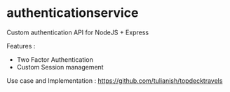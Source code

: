 # authenticationservice
Custom authentication API for NodeJS + Express 

Features :

* Two Factor Authentication
* Custom Session management

Use case and Implementation : https://github.com/tulianish/topdecktravels

